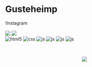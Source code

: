 # Gusteheimp

!Instagram

<div style="display: inline-block">
  <img align="center" src="https://github-readme-stats.vercel.app/api?username=GustavoHeimburg&show_icons=true&theme=onedark" />
  <img align="center" src="https://github-readme-stats.vercel.app/api/top-langs/?username=GustavoHeimburg&theme=onedark&hide_border=true" />
</div>

<div style="display: inline_block">
  <img align="center" alt="html5" src="https://img.shields.io/badge/HTML5-E34F26?style=for-the-badge&logo=html5&logoColor=white" />
  <img align="center" alt="css" src="https://img.shields.io/badge/CSS3-1572B6?style=for-the-badge&logo=css3&logoColor=white" />
  <img align="center" alt="js" src="https://img.shields.io/badge/JavaScript-F7DF1E?style=for-the-badge&logo=javascript&logoColor=black" />
  <img align="center" alt="js" src="https://img.shields.io/badge/Java-ED8B00?style=for-the-badge&logo=openjdk&logoColor=white" />
  <img align="center" alt="js" src="https://img.shields.io/badge/Spring-6DB33F?style=for-the-badge&logo=spring&logoColor=white" />
  <img align="center" alt="js" src="https://img.shields.io/badge/MySQL-005C84?style=for-the-badge&logo=mysql&logoColor=white" />
</div>

<p align="center">
  <br><br>
  <a href="https://github.com/GustavoHeimburg"><img src="http://github-readme-streak-stats.herokuapp.com?user=GustavoHeimburg&theme=onedark&hide_border=true&date_format=j%20M%5B%20Y%5D"></a>
</p>

 

  
</div><br/>
